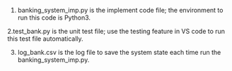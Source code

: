 1. banking_system_imp.py is the implement code file; the environment to run this code is Python3.
   
2.test_bank.py is the unit test file; use the testing feature in VS code to run this test file automatically.

3. log_bank.csv is the log file to save the system state each time run the banking_system_imp.py.


